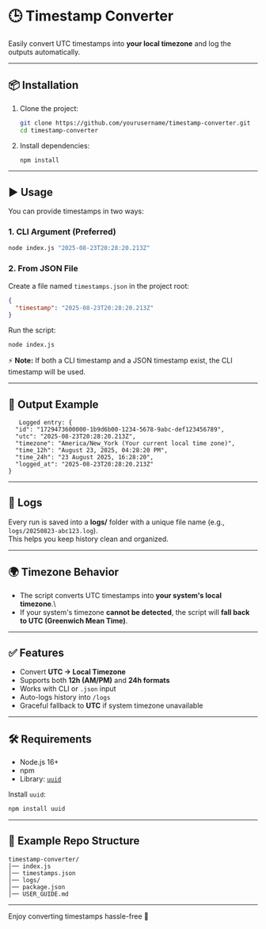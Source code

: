 # 🕒 Timestamp Converter

Easily convert UTC timestamps into **your local timezone** and log the outputs automatically.

------------------------------------------------------------------------

## 📦 Installation

1.  Clone the project:

    ``` bash
    git clone https://github.com/yourusername/timestamp-converter.git
    cd timestamp-converter
    ```

2.  Install dependencies:

    ``` bash
    npm install
    ```

------------------------------------------------------------------------

## ▶️ Usage

You can provide timestamps in two ways:

### 1. CLI Argument (Preferred)

``` bash
node index.js "2025-08-23T20:28:20.213Z"
```

### 2. From JSON File

Create a file named `timestamps.json` in the project root:

``` json
{
  "timestamp": "2025-08-23T20:28:20.213Z"
}
```

Run the script:

``` bash
node index.js
```

⚡ **Note:** If both a CLI timestamp and a JSON timestamp exist, the CLI
timestamp will be used.

------------------------------------------------------------------------

## 📝 Output Example
```
   Logged entry: {
  "id": "1729473600000-1b9d6b00-1234-5678-9abc-def123456789",
  "utc": "2025-08-23T20:28:20.213Z",
  "timezone": "America/New_York (Your current local time zone)",
  "time_12h": "August 23, 2025, 04:28:20 PM",
  "time_24h": "23 August 2025, 16:28:20",
  "logged_at": "2025-08-23T20:28:20.213Z"
}
```
------------------------------------------------------------------------

## 📂 Logs

Every run is saved into a **logs/** folder with a unique file name
(e.g., `logs/20250823-abc123.log`).\
This helps you keep history clean and organized.

------------------------------------------------------------------------

## 🌍 Timezone Behavior

-   The script converts UTC timestamps into **your system's local
    timezone**.\
-   If your system's timezone **cannot be detected**, the script will
    **fall back to UTC (Greenwich Mean Time)**.

------------------------------------------------------------------------

## ✅ Features

-   Convert **UTC → Local Timezone**
-   Supports both **12h (AM/PM)** and **24h formats**
-   Works with CLI or `.json` input
-   Auto-logs history into `/logs`
-   Graceful fallback to **UTC** if system timezone unavailable

------------------------------------------------------------------------

## 🛠 Requirements

-   Node.js 16+
-   npm
-   Library: [`uuid`](https://www.npmjs.com/package/uuid)

Install `uuid`:

``` bash
npm install uuid
```

------------------------------------------------------------------------

## 🎯 Example Repo Structure

    timestamp-converter/
    │── index.js
    │── timestamps.json
    │── logs/
    │── package.json
    │── USER_GUIDE.md

------------------------------------------------------------------------

Enjoy converting timestamps hassle-free 🚀

